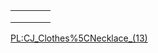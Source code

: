 |     |     |     |     |
|-----|-----|-----|-----|
|     |     |     |     |
|     |     |     |     |
|     |     |     |     |

[PL:CJ\_Clothes%5CNecklace\_(13)](/PL:CJ_Clothes%5CNecklace_(13).md "wikilink")
